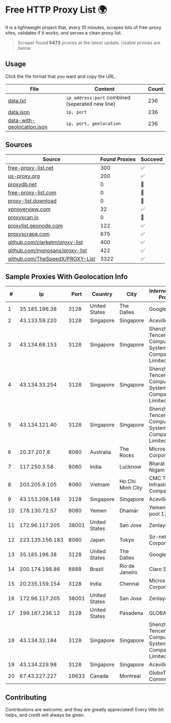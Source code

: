 
# Free HTTP Proxy List 🌍

It is a lightweight project that, every 10 minutes, scrapes lots of free-proxy sites, validates if it works, and serves a clean proxy list.


> Scraper found **5473** proxies at the latest update. Usable proxies are below.

## Usage

Click the file format that you want and copy the URL.


|File|Content|Count|
|----|-------|-----|
|[data.txt](https://raw.githubusercontent.com/themiralay/Proxy-List-World/master/data.txt)|`ip_address:port` combined (seperated new line)|236|
|[data.json](https://raw.githubusercontent.com/themiralay/Proxy-List-World/master/data.json)|`ip, port`|236|
|[data-with-geolocation.json](https://raw.githubusercontent.com/themiralay/Proxy-List-World/master/data-with-geolocation.json)|`ip, port, geolocation`|236|

## Sources

|Source|Found Proxies|Succeed|
|------|-------------|-------|
|[free-proxy-list.net](https://free-proxy-list.net)|300|✅|
|[us-proxy.org](https://www.us-proxy.org)|200|✅|
|[proxydb.net](http://proxydb.net)|0|🚫|
|[free-proxy-list.com](https://free-proxy-list.com/?page=&port=&type%5B%5D=http&type%5B%5D=https&up_time=0&search=Search)|0|🚫|
|[proxy-list.download](https://www.proxy-list.download/HTTP)|0|🚫|
|[vpnoverview.com](https://vpnoverview.com/privacy/anonymous-browsing/free-proxy-servers)|32|✅|
|[proxyscan.io](https://www.proxyscan.io)|0|🚫|
|[proxylist.geonode.com](https://proxylist.geonode.com/api/proxy-list?limit=300&page=1&sort_by=lastChecked&sort_type=desc&protocols=http,https)|122|✅|
|[proxyscrape.com](https://api.proxyscrape.com/v2/?request=displayproxies&protocol=http&timeout=10000&country=all&ssl=all&anonymity=all)|675|✅|
|[github.com/clarketm/proxy-list](https://raw.githubusercontent.com/clarketm/proxy-list/master/proxy-list-raw.txt)|400|✅|
|[github.com/monosans/proxy-list](https://raw.githubusercontent.com/monosans/proxy-list/main/proxies/http.txt)|422|✅|
|[github.com/TheSpeedX/PROXY-List](https://raw.githubusercontent.com/TheSpeedX/PROXY-List/master/http.txt)|3322|✅|


## Sample Proxies With Geolocation Info

|#|Ip|Port|Country|City|Internet Service Provider|
|-|--|----|-------|----|-------------------------|
|1|35.185.196.38|3128|United States|The Dalles|Google LLC|
|2|43.133.59.220|3128|Singapore|Singapore|Aceville Pte.ltd|
|3|43.134.68.153|3128|Singapore|Singapore|Shenzhen Tencent Computer Systems Company Limited|
|4|43.134.33.254|3128|Singapore|Singapore|Shenzhen Tencent Computer Systems Company Limited|
|5|43.134.121.40|3128|Singapore|Singapore|Shenzhen Tencent Computer Systems Company Limited|
|6|20.37.207.8|8080|Australia|The Rocks|Microsoft Corporation|
|7|117.250.3.58|8080|India|Lucknow|Bharat Sanchar Nigam Ltd|
|8|203.205.9.105|8080|Vietnam|Ho Chi Minh City|CMC Telecom Infrastructure Company|
|9|43.153.208.148|3128|Singapore|Singapore|Aceville Pte.ltd|
|10|178.130.72.57|8080|Yemen|Dhamār|Yemen-net-bb-pool 178|
|11|172.96.117.205|38001|United States|San Jose|Zenlayer Inc|
|12|223.135.156.183|8080|Japan|Tokyo|So-net Corporation|
|13|35.185.196.38|3128|United States|The Dalles|Google LLC|
|14|200.174.198.86|8888|Brazil|Rio de Janeiro|Claro S.A|
|15|20.235.159.154|3128|India|Chennai|Microsoft Corporation|
|16|172.96.117.205|38001|United States|San Jose|Zenlayer Inc|
|17|199.167.236.12|3128|United States|Pasadena|GLOBAL IT|
|18|43.134.32.184|3128|Singapore|Singapore|Shenzhen Tencent Computer Systems Company Limited|
|19|43.134.229.98|3128|Singapore|Singapore|Aceville Pte.ltd|
|20|67.43.227.227|19633|Canada|Montreal|GloboTech Communications|



## Contributing

Contributions are welcome, and they are greatly appreciated! Every
little bit helps, and credit will always be given.

